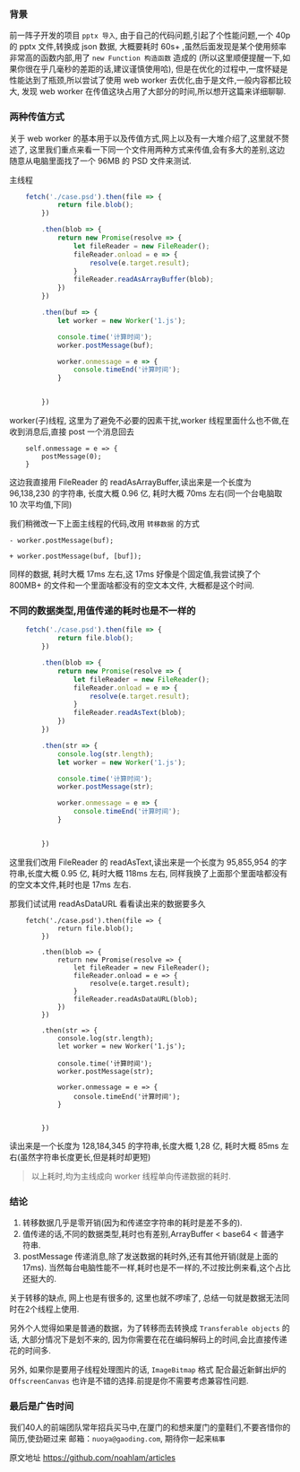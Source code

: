 ### 背景

前一阵子开发的项目 `pptx 导入`, 由于自己的代码问题,引起了个性能问题,一个 40p 的 pptx 文件,转换成 json 数据,
大概要耗时 60s+ ,虽然后面发现是某个使用频率非常高的函数内部,用了 `new Function 构造函数` 造成的
(所以这里顺便提醒一下,如果你很在乎几毫秒的差距的话,建议谨慎使用哈),
但是在优化的过程中,一度怀疑是性能达到了瓶颈,所以尝试了使用 web worker 去优化,由于是文件,一般内容都比较大,
发现 web worker 在传值这块占用了大部分的时间,所以想开这篇来详细聊聊.

### 两种传值方式

关于 web worker 的基本用于以及传值方式,网上以及有一大堆介绍了,这里就不赘述了,
这里我们重点来看一下同一个文件用两种方式来传值,会有多大的差别,这边随意从电脑里面找了一个 96MB 的 PSD 文件来测试.

主线程
```javascript
    fetch('./case.psd').then(file => {
            return file.blob();
        })

        .then(blob => {
            return new Promise(resolve => {
                let fileReader = new FileReader();
                fileReader.onload = e => {
                    resolve(e.target.result);
                }
                fileReader.readAsArrayBuffer(blob);
            })
        })

        .then(buf => {
            let worker = new Worker('1.js');

            console.time('计算时间');
            worker.postMessage(buf);

            worker.onmessage = e => {
                console.timeEnd('计算时间');
            }


        })
```

worker(子)线程, 这里为了避免不必要的因素干扰,worker 线程里面什么也不做,在收到消息后,直接 post 一个消息回去
```
    self.onmessage = e => {
        postMessage(0);
    }
```

这边我直接用 FileReader 的 readAsArrayBuffer,读出来是一个长度为 96,138,230 的字符串,
长度大概 0.96 亿, 耗时大概 70ms 左右(同一个台电脑取 10 次平均值,下同)


我们稍微改一下上面主线程的代码,改用 `转移数据` 的方式
```
- worker.postMessage(buf);

+ worker.postMessage(buf, [buf]);
```

同样的数据, 耗时大概 17ms 左右,这 17ms 好像是个固定值,我尝试换了个 800MB+ 的文件和一个里面啥都没有的空文本文件,
大概都是这个时间.

### 不同的数据类型,用值传递的耗时也是不一样的

```javascript
    fetch('./case.psd').then(file => {
            return file.blob();
        })

        .then(blob => {
            return new Promise(resolve => {
                let fileReader = new FileReader();
                fileReader.onload = e => {
                    resolve(e.target.result);
                }
                fileReader.readAsText(blob);
            })
        })

        .then(str => {
            console.log(str.length);
            let worker = new Worker('1.js');

            console.time('计算时间');
            worker.postMessage(str);

            worker.onmessage = e => {
                console.timeEnd('计算时间');
            }


        })
```

这里我们改用 FileReader 的 readAsText,读出来是一个长度为 95,855,954 的字符串,长度大概 0.95 亿, 耗时大概 118ms 左右,
同样我换了上面那个里面啥都没有的空文本文件,耗时也是 17ms 左右.

那我们试试用 readAsDataURL 看看读出来的数据要多久

```
    fetch('./case.psd').then(file => {
            return file.blob();
        })

        .then(blob => {
            return new Promise(resolve => {
                let fileReader = new FileReader();
                fileReader.onload = e => {
                    resolve(e.target.result);
                }
                fileReader.readAsDataURL(blob);
            })
        })

        .then(str => {
            console.log(str.length);
            let worker = new Worker('1.js');

            console.time('计算时间');
            worker.postMessage(str);

            worker.onmessage = e => {
                console.timeEnd('计算时间');
            }


        })
```

读出来是一个长度为 128,184,345 的字符串,长度大概 1,28 亿, 耗时大概 85ms 左右(虽然字符串长度更长,但是耗时却更短)

> 以上耗时,均为主线成向 worker 线程单向传递数据的耗时.

### 结论

1. 转移数据几乎是零开销(因为和传递空字符串的耗时是差不多的).
2. 值传递的话,不同的数据类型,耗时也有差别,ArrayBuffer < base64 < 普通字符串.
3. postMessage 传递消息,除了发送数据的耗时外,还有其他开销(就是上面的 17ms). 当然每台电脑性能不一样,耗时也是不一样的,不过按比例来看,这个占比还挺大的.

关于转移的缺点, 网上也是有很多的, 这里也就不啰嗦了, 总结一句就是数据无法同时在2个线程上使用.

另外个人觉得如果是普通的数据，为了转移而去转换成 `Transferable objects` 的话, 大部分情况下是划不来的, 因为你需要在花在编码解码上的时间,会比直接传递花的时间多.

另外, 如果你是要用子线程处理图片的话, `ImageBitmap` 格式 配合最近新鲜出炉的 `OffscreenCanvas` 也许是不错的选择.前提是你不需要考虑兼容性问题.

### 最后是广告时间

我们40人的前端团队常年招兵买马中,在厦门的和想来厦门的童鞋们,不要吝惜你的简历,使劲砸过来 邮箱：`nuoya@gaoding.com`, 期待你一起来`稿事`


原文地址 https://github.com/noahlam/articles
